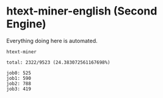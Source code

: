 # htext-miner-english (Second Engine)

Everything doing here is automated.

```
htext-miner

total: 2322/9523 (24.383072561167698%)

job0: 525
job1: 590
job2: 788
job3: 419
```